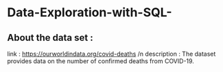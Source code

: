 # Data-Exploration-with-SQL-
## About the data set : 
 link : https://ourworldindata.org/covid-deaths /n
 description : The dataset provides data on the number of confirmed deaths from COVID-19.

